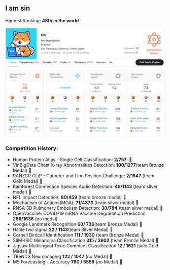 ## I am sin
Highest Ranking: **48th in the world** 

![](https://github.com/sin1012/sin1012/blob/master/sin0515.png)

### Competition History:
- Human Protein Atlas - Single Cell Classification: **2/757**: :1st_place_medal:
- VinBigData Chest X-ray Abnormalities Detection: **100/1277**(team Bronze Medal) :3rd_place_medal:
- RANZCR CLiP - Catheter and Line Position Challenge: **2/1547** (team Gold Medal) :1st_place_medal:
- Rainforest Connection Species Audio Detection: **46/1143** (team silver medal) :2nd_place_medal:
- NFL Impact Detection: **80/459** (team bronze medal) :3rd_place_medal:
- Mechanism of Actions(MOA): **71/4373** (team silver medal) :2nd_place_medal:
- RNSA 3D Pulmonary Embolism Detection: **30/784** (team silver medal) :2nd_place_medal:
- OpenVaccine: COVID-19 mRNA Vaccine Degradation Prediction **268/1636** (no medal)
- Google Landmark Recognition **60/ 736**(team Bronze Medal) :3rd_place_medal:
- Halite two sigma **22 / 1143**(team Silver Medal) :2nd_place_medal:
- Cornell Birdcall Identification **111 / 1930** (team Bronze Medal) :3rd_place_medal:
- SIIM-ISIC Melanoma Classification **315 / 3602** (team Bronze Medal) :3rd_place_medal:
- Jigsaw Multilingual Toxic Comment Classification **12 / 1621** (solo Gold Medal) :1st_place_medal:
- TReNDS Neuroimaging **122 / 1047** (no Medal) :eyes:
- M5 Forecasting - Accuracy **790 / 5558** (no Medal) :eyes:
